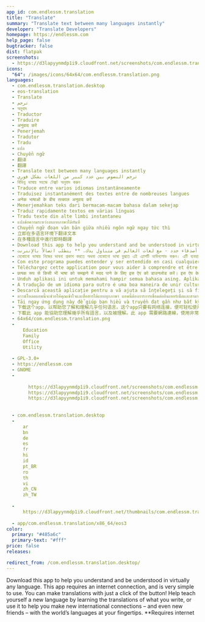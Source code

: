 ```yaml
---
app_id: com.endlessm.translation
title: "Translate"
summary: "Translate text between many languages instantly"
developer: "Translate Developers"
homepage: https://endlessm.com
help_page: false
bugtracker: false
dist: flatpak
screenshots:
  - https://d3lapyynmdp1i9.cloudfront.net/screenshots/com.endlessm.translation/pt/com.endlessm.translation-screenshot1.jpg
icons:
  "64": /images/icons/64x64/com.endlessm.translation.png
languages:
  - com.endlessm.translation.desktop
  - eos-translation
  - Translate
  - ترجم
  - অনুবাদ
  - Traductor
  - Traduire
  - अनुवाद करें
  - Penerjemah
  - Tradutor
  - Tradu
  - แปล
  - Chuyển ngữ
  - 翻译
  - 翻譯
  - Translate text between many languages instantly
  - ترجم النصوص بين عدد كبير من اللغات بشكل فوري
  - বিভিন্ন ভাষায় সহজে টেক্সট অনুবাদ করুন
  - Traduce entre varios idiomas instantáneamente
  - Traduisez instantanément des textes entre de nombreuses langues
  - अनेक भाषाओं के बीच तत्काल अनुवाद करें
  - Menerjemahkan teks dari bermacam-macam bahasa dalam sekejap
  - Traduz rapidamente textos em várias línguas
  - Tradu texte din alte limbi instantaneu
  - แปลข้อความระหว่างหลายภาษาได้ทันที
  - Chuyển ngữ đoạn văn bản giữa nhiều ngôn ngữ ngay tức thì
  - 立即在多语言环境下翻译文本
  - 在多種語言中進行即時翻譯
  - Download this app to help you understand and be understood in virtually any language. This app requires an internet connection, and is very simple to use. You can make translations with just a click of the button! Help teach yourself a new language by learning the translations of what you write, or use it to help you make new international connections – and even new friends – with the world’s languages at your fingertips.  **Requires internet
  - التطبيق لمساعدتك على أن تَفهم وتُفهم في أي لغة تقريباً. يتطلب هذا التطبيق اتصالاً بالإنترنت، وهو سهل الاستعمال جداً. ¡يمكنك إجراء ترجمات بمجرد نقرة زر! ساعد نفسك على تعلم لغة جديدة من خلال تعلم ترجمات ما تكتب، أو استخدمه لمساعدتك على تكوين صلاتٍ دوليةٍ جديدة - وحتى أصدقاء جدد - مع لغات العالم في متناول يدك. ** يتطلب اتصالاً بالإنترنت
  - যেকোনো ভাষায় নিজের ভাবনা প্রকাশ করতে অথবা যেকোনো ভাষা বুঝতে এই এ্যাপটি ডাউনলোড করুন। এটি ব্যবহার করতে ইন্টারনেট সংযোগ থাকতে হয়, আর ব্যবহার খুবই সহজ। কেবল বোতাম চেপেই অনুবাদ করতে পারবেন! আপনি যা লিখছেন তার অনুবাদ শেখার মাধ্যমে নতুন আরেকটি ভাষা আয়ত্ত করুন। বিশ্বময় যোগাযোগ বা বিদেশি বন্ধু বানাতে আরেকটি ভাষা শেখার জুড়ি নেই। আর বিশ্বের নানান ভাষা এই এ্যাপের মাধ্যমে আসবে আপনার নখদর্পনে। ** ইন্টারনেট সংযোগ প্রয়োজন
  - Con este programa puedes entender y ser entendido en casi cualquier idioma con tan solo un clic. El programa requiere una conexión al Internet, pero es bella y muy fácil de usar. Accede a más información, y hasta a nuevas amistades al poder comunicarte en cualquier idioma del mundo.   **Requiere internet
  - Téléchargez cette application pour vous aider à comprendre et être compris dans théoriquement toutes les langues. Cette application nécessite une connexion à internet, et est très simple à utiliser. Vous pouvez effectuer des traductions avec un simple clic sur le bouton ! Apprenez une nouvelle langue plus facilement en étudiant les traductions de ce que vous écrivez, ou utilisez l’application pour vous aider à établir de nouvelles relations à l’international — et même de nouveaux amis — avec les langues du monde entier à portée de doigt. **Nécessite une connexion internet
  - प्रत्यक्ष रूप से किसी भी भाषा को समझने में मदद पाने के लिए इस ऐप को डाउनलोड करें। इस ऐप के लिए इंटरनेट कनेक्शन की जरूरत होती है, और इसका इस्तेमाल करना बहुत ही आसान है। आप बटन के केवल एक क्लिक से अनुवाद कर सकते हैं! आप जो लिखते हैं उनका अनुवाद करके आप खुद को नई भाषा सिखाने में मदद करें, या अपनी अंगुलियों पर विश्व भाषाओं के साथ नए अंतर्राष्ट्रीय संबंध – और यहां तक कि नए दोस्त बनाने में अपनी मदद करें। ** इंटरनेट की आवश्यकता है
  - Unduh aplikasi ini untuk memahami hampir semua bahasa asing. Aplikasi yang mudah digunakan ini memerlukan koneksi internet. Anda dapat membuat terjemahan hanya dengan sekali klik! Pelajari bahasa baru dengan menerjemahkan apa pun yang Anda tulis, atau menggunakannya untuk menjalin pertemanan internasional (dan juga mendapatkan teman-teman baru). Bahasa-bahasa dunia kini ada di ujung jarimu. **Memerlukan koneksi internet
  - A tradução de um idioma para outro é uma boa maneira de unir culturas. Ela também é importante em muitas atividades do dia-a-dia em nosso mundo cada vez mais globalizado. Com o programa Tradutor você consegue entender e ser compreendido em praticamente qualquer idioma. O programa apresenta configuração de fácil compreensão, assim você pode usá-lo sem qualquer dificuldade. É agradavelmente simples. Faça novas conexões - e até mesmo novos amigos - com os idiomas do mundo na ponta de seus dedos.
  - Descarcă această aplicație pentru a vă ajuta să înțelegeți și să fiti înțeles în aproape orice limbă. Această aplicație necesită o conexiune la internet, și este foarte simplu de utilizat. Puteți face traduceri cu doar un clic de buton! Ajuta la invatarea unei noi limbi prin învățarea traducerilor a ceea ce scrii sau să-l utilizați pentru a vă ajuta să facă noi conexiuni internaționale - și chiar prieteni noi - cu limbile lumii la îndemână. ** Necesită conexiune la internet.
  - ดาวน์โหลดแอพนี้จะช่วยให้คุณเข้าใจและสื่อสารได้แทบทุกภาษา แอพนี้ต้องการการเชื่อมต่ออินเทอร์เน็ตและสามารถใช้งานได้ง่าย คุณสามารถแปลแค่เพียงคลิกปุ่ม! ช่วยสอนภาษาใหม่ให้ตัวเองโดยการเรียนรู้คำแปลของสิ่งที่คุณเขียน หรือใช้เพื่อช่วยคุณในการสร้างการติดต่อใหม่ ๆ ระหว่างประเทศ - และแม้กระทั่งเพื่อนใหม่ - กับภาษาต่าง ๆ ในโลกด้วยปลายนิ้วของคุณ ** ต้องใช้อินเทอร์เน็ต
  - Tải ngay ứng dụng này để giúp bạn hiểu và truyền đạt gần như bất kỳ ngôn ngữ nào. Ứng dụng này yêu cầu kết nối internet và sử dụng rất đơn giản. Bạn có thể có ngay bản dịch chỉ với một cú nhấp chuột! Giúp bạn tự học một ngôn ngữ mới bằng cách học bản dịch về những gì bạn đã viết, hoặc sử dụng bản dịch để giúp bạn kết nối khắp toàn cầu - và thậm chí với những người bạn mới - bằng các ngôn ngữ trên thế giới nằm trong tầm tay của bạn. ** Yêu cầu kết nối Internet
  - 下载这个app，以帮助您了解和理解几乎任何语言。这个app只要有网络连接，便可轻松使用。轻轻一点，即可翻译！在学习翻译您自己写的东西的同时，自学一门新语言，还可以通过您指尖下的国际语言帮助您与国际接轨，认识新朋友。**需要网络连接
  - 下載此 app 能協助您理解幾乎所有語言，以及被理解。此 app 需要網路連線，使用非常容易，只要按一下按鈕即可進行翻譯！以自己所寫字句的翻譯來學習新的語言，或用來協助自己進行新的國際交流 – 甚至結交新朋友 – 世界語言就在彈指之間。** 需要網路
  - 64x64/com.endlessm.translation.png
  - 
      Education
      Family
      Office
      Utility
    
  - GPL-3.0+
  - https://endlessm.com
  - GNOME
  - 
      
        https://d3lapyynmdp1i9.cloudfront.net/screenshots/com.endlessm.translation/pt/com.endlessm.translation-screenshot1.jpg
        https://d3lapyynmdp1i9.cloudfront.net/screenshots/com.endlessm.translation/es/com.endlessm.translation-screenshot1.jpg
        https://d3lapyynmdp1i9.cloudfront.net/screenshots/com.endlessm.translation/C/com.endlessm.translation-screenshot1.jpg
      
    
  - com.endlessm.translation.desktop
  - 
      ar
      bn
      de
      es
      fr
      hi
      id
      pt_BR
      ro
      th
      vi
      zh_CN
      zh_TW
    
  - 
      https://d3lapyynmdp1i9.cloudfront.net/thumbnails/com.endlessm.translation/com.endlessm.translation-thumb.jpg
    
  - app/com.endlessm.translation/x86_64/eos3
color:
  primary: "#485a6c"
  primary-text: "#fff"
price: false
releases:

redirect_from: /com.endlessm.translation.desktop/
---
```


<p>Download this app to help you understand and be understood in virtually any language. This app requires an internet connection, and is very simple to use. You can make translations with just a click of the button! Help teach yourself a new language by learning the translations of what you write, or use it to help you make new international connections – and even new friends – with the world’s languages at your fingertips.  **Requires internet</p>